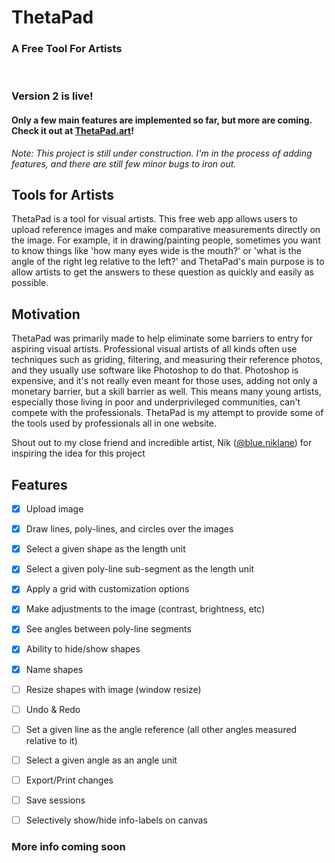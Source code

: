 # ThetaPad
### A Free Tool For Artists
<br/>

### Version 2 is live!
#### Only a few main features are implemented so far, but more are coming. Check it out at [**ThetaPad.art**](https://thetapad.art/)!

*Note: This project is still under construction. I'm in the process of adding features, and
there are still few minor bugs to iron out.*

## Tools for Artists
ThetaPad is a tool for visual artists. This free web app allows users to upload reference images and make comparative measurements directly on the image. For example, it in drawing/painting people, sometimes you want to know things like 'how many eyes wide is the mouth?' or 'what is the angle of the right leg relative to the left?' and ThetaPad's main purpose is to allow artists to get the answers to these question as quickly and easily as possible.


## Motivation
ThetaPad was primarily made to help eliminate some barriers to entry for aspiring visual artists. Professional visual artists of all kinds often use techniques such as griding, filtering, and measuring their reference photos, and they usually use software like Photoshop to do that. Photoshop is expensive, and it's not really even meant for those uses, adding not only a monetary barrier, but a skill barrier as well. This means many young artists, especially those living in poor and underprivileged communities, can't compete with the professionals. ThetaPad is my attempt to provide some of the tools used by professionals all in one website.


Shout out to my close friend and incredible artist, Nik ([@blue.niklane](https://www.instagram.com/niklane.art/)) for inspiring the idea for this project


## Features

- [x] Upload image
- [x] Draw lines, poly-lines, and circles over the images
- [x] Select a given shape as the length unit
- [x] Select a given poly-line sub-segment as the length unit
- [x] Apply a grid with customization options
- [x] Make adjustments to the image (contrast, brightness, etc)
- [x] See angles between poly-line segments
- [x] Ability to hide/show shapes
- [x] Name shapes
- [ ] Resize shapes with image (window resize)
- [ ] Undo & Redo
- [ ] Set a given line as the angle reference (all other angles measured relative to it)
- [ ] Select a given angle as an angle unit
- [ ] Export/Print changes
- [ ] Save sessions
- [ ] Selectively show/hide info-labels on canvas


### More info coming soon
